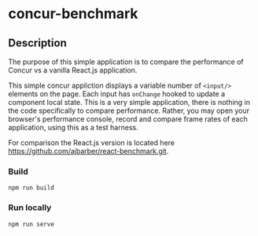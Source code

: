 # concur-benchmark

## Description

The purpose of this simple application is to compare the performance of Concur vs
a vanilla React.js application.

This simple concur appliction displays a variable number of `<input/>` elements on
the page. Each input has `onChange` hooked to update a component local state. This is a very simple application, there is nothing in the code specifically to compare performance. Rather, you may open your browser's performance console, record and compare frame rates of each application, using this as a test harness.

For comparison the React.js version is located here https://github.com/ajbarber/react-benchmark.git.

### Build

`npm run build`

### Run locally

`npm run serve`
